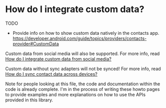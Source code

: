 # How do I integrate custom data?

TODO

- Provide info on how to show custom data natively in the contacts app.
https://developer.android.com/guide/topics/providers/contacts-provider#CustomData

Custom data from social media will also be supported. For more info, read [How do I integrate custom data from social media?](/contacts-android/howto/howto-integrate-custom-data-from-social-media.html)

Custom data without sync adapters will not be synced! For more info, read [How do I sync contact data across devices?](/contacts-android/howto/howto-sync-contact-data.html)

Note for people looking at this file, the code and documentation within the code is already complete. 
I'm in the process of writing these howto pages to provide examples and more explanations on how 
to use the APIs provided in this library.
